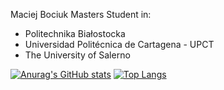 Maciej Bociuk
Masters Student in:
- Politechnika Białostocka
- Universidad Politécnica de Cartagena - UPCT
- The University of Salerno



[![Anurag's GitHub stats](https://github-readme-stats.vercel.app/api?username=me3eh&theme=midnight-purple&count_private=true)](https://github.com/anuraghazra/github-readme-stats)
[![Top Langs](https://github-readme-stats.vercel.app/api/top-langs/?username=me3eh&layout=compact&theme=midnight-purple)](https://github.com/anuraghazra/github-readme-stats)

